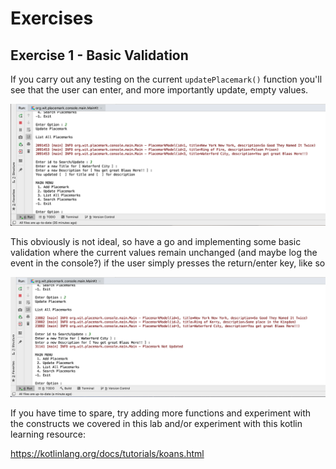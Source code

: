 # Exercises

## Exercise 1 - Basic Validation

If you carry out any testing on the current `updatePlacemark()` function you'll see that the user can enter, and more importantly update, empty values.

![](img/07.png)

This obviously is not ideal, so have a go and implementing some basic validation where the current values remain unchanged (and maybe log the event in the console?) if the user simply presses the return/enter key, like so

![](img/08.png)

If you have time to spare, try adding more functions and experiment with the constructs we covered in this lab and/or experiment with this kotlin learning resource:

<https://kotlinlang.org/docs/tutorials/koans.html>
